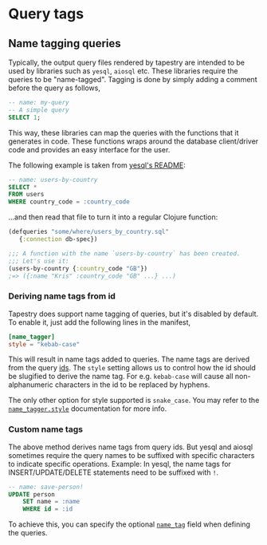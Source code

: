 # Query tags

## Name tagging queries

Typically, the output query files rendered by tapestry are intended to
be used by libraries such as `yesql`, `aiosql` etc. These libraries
require the queries to be "name-tagged". Tagging is done by simply
adding a comment before the query as follows,

```sql
-- name: my-query
-- A simple query
SELECT 1;
```

This way, these libraries can map the queries with the functions that
it generates in code. These functions wraps around the database
client/driver code and provides an easy interface for the user.

The following example is taken from [yesql's
README](https://github.com/krisajenkins/yesql):

```sql
-- name: users-by-country
SELECT *
FROM users
WHERE country_code = :country_code
```

...and then read that file to turn it into a regular Clojure function:

```clojure
(defqueries "some/where/users_by_country.sql"
   {:connection db-spec})

;;; A function with the name `users-by-country` has been created.
;;; Let's use it:
(users-by-country {:country_code "GB"})
;=> ({:name "Kris" :country_code "GB" ...} ...)
```

### Deriving name tags from id

Tapestry does support name tagging of queries, but it's disabled by
default. To enable it, just add the following lines in the manifest,

```toml
[name_tagger]
style = "kebab-case"
```

This will result in name tags added to queries. The name tags are
derived from the query [ids](manifest.md/#id). The `style` setting
allows us to control how the id should be slugified to derive the name
tag. For e.g. `kebab-case` will cause all non-alphanumeric characters
in the id to be replaced by hyphens.

The only other option for style supported is `snake_case`. You may
refer to the [`name_tagger.style`](manifest.md/#style) documentation
for more info.

### Custom name tags

The above method derives name tags from query ids. But yesql and
aiosql sometimes require the query names to be suffixed with specific
characters to indicate specific operations. Example: In yesql, the
name tags for INSERT/UPDATE/DELETE statements need to be suffixed with
`!`.

```sql
-- name: save-person!
UPDATE person
    SET name = :name
    WHERE id = :id
```

To achieve this, you can specify the optional
[`name_tag`](manifest.md/#name_tag) field when defining the queries.
